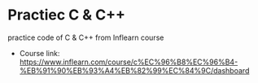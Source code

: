 # Practiec C & C++

practice code of C & C++ from Inflearn course  
  
- Course link:  
https://www.inflearn.com/course/c%EC%96%B8%EC%96%B4-%EB%91%90%EB%93%A4%EB%82%99%EC%84%9C/dashboard

